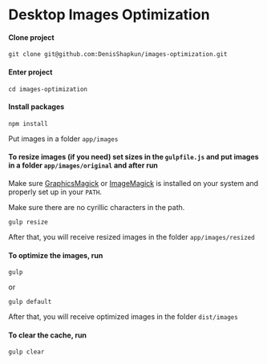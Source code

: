 # Desktop Images Optimization

#### Clone project
`git clone git@github.com:DenisShapkun/images-optimization.git`

#### Enter project
`cd images-optimization`

#### Install packages
`npm install`

Put images in a folder `app/images`

#### To resize images (if you need) set sizes in the `gulpfile.js` and put images in a folder `app/images/original` and after run

Make sure [GraphicsMagick](http://www.graphicsmagick.org/) or [ImageMagick](https://imagemagick.org/script/download.php) is installed on your system and properly set up in your `PATH`.

Make sure there are no cyrillic characters in the path.

`gulp resize`

After that, you will receive resized images in the folder `app/images/resized`

#### To optimize the images, run 

`gulp`

or

`gulp default`

After that, you will receive optimized images in the folder `dist/images`

#### To clear the cache, run

`gulp clear`